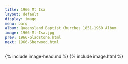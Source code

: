 ```yaml
---
title: 1966 Mt Isa
layout: default
display: image
menu: barq
album: Queensland Baptist Churches 1851-1960 Album
image: 1966-Mt-Isa.jpg
prev: 1966-Gladstone.html
next: 1966-Sherwood.html
---
```

{% include image-head.md %}
{% include image.html %}